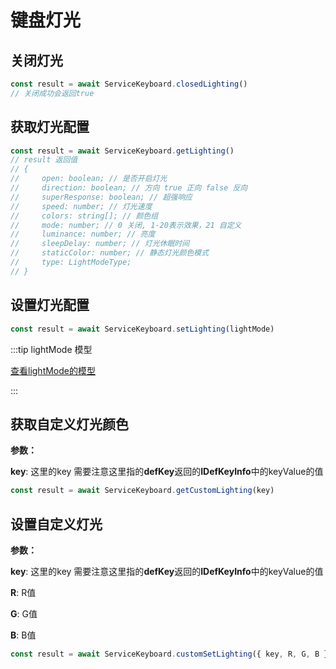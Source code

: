 
# 键盘灯光

## 关闭灯光

```js
const result = await ServiceKeyboard.closedLighting()
// 关闭成功会返回true
```

## 获取灯光配置

```js
const result = await ServiceKeyboard.getLighting()
// result 返回值
// {
//     open: boolean; // 是否开启灯光
//     direction: boolean; // 方向 true 正向 false 反向
//     superResponse: boolean; // 超强响应
//     speed: number; // 灯光速度
//     colors: string[]; // 颜色组
//     mode: number; // 0 关闭, 1-20表示效果，21 自定义
//     luminance: number; // 亮度
//     sleepDelay: number; // 灯光休眠时间
//     staticColor: number; // 静态灯光颜色模式
//     type: LightModeType;
// }

```

## 设置灯光配置

```js
const result = await ServiceKeyboard.setLighting(lightMode)
```

:::tip lightMode 模型

[查看lightMode的模型](/keyboard/model#灯光)

:::

## 获取自定义灯光颜色

**参数：**

**key**: 这里的key 需要注意这里指的**defKey**返回的**IDefKeyInfo**中的keyValue的值

```js
const result = await ServiceKeyboard.getCustomLighting(key)
```

## 设置自定义灯光

**参数：**

**key**: 这里的key 需要注意这里指的**defKey**返回的**IDefKeyInfo**中的keyValue的值

**R**: R值

**G**: G值

**B**: B值

```js
const result = await ServiceKeyboard.customSetLighting({ key, R, G, B })
```
